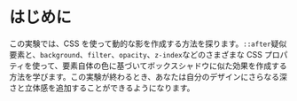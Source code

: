 # はじめに

この実験では、CSS を使って動的な影を作成する方法を探ります。`::after`疑似要素と、`background`、`filter`、`opacity`、`z-index`などのさまざまな CSS プロパティを使って、要素自体の色に基づいてボックスシャドウに似た効果を作成する方法を学びます。この実験が終わるとき、あなたは自分のデザインにさらなる深さと立体感を追加することができるようになります。
